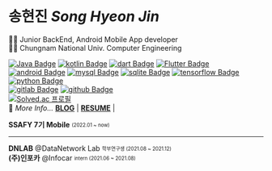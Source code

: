 # 송현진 *Song Hyeon Jin*
👩‍💻 Junior BackEnd, Android Mobile App developer </br>
👩‍🎓 Chungnam National Univ. Computer Engineering
  
[![Java Badge](https://img.shields.io/badge/Java-007396?style=flat-square&logo=Java&logoColor=white)](https://Java.info/)
[![kotlin Badge](https://img.shields.io/badge/kotlin-7F52FF?style=flat-square&logo=kotlin&logoColor=white)](https://www.kotlin.org/)
[![dart Badge](https://img.shields.io/badge/dart-0175C2?style=flat-square&logo=dart&logoColor=white)](https://dart.org/)
[![Flutter Badge](https://img.shields.io/badge/Flutter-02569B?style=flat-square&logo=Flutter&logoColor=white)](https://Flutter.org/)
[![android Badge](https://img.shields.io/badge/android-3DDC84?style=flat-square&logo=android&logoColor=white)](https://android.org/)
[![mysql Badge](https://img.shields.io/badge/mysql-4479A1?style=flat-square&logo=mysql&logoColor=white)](https://mysql.org/)
[![sqlite Badge](https://img.shields.io/badge/sqlite-003B57?style=flat-square&logo=sqlite&logoColor=white)](https://www.sqlite.com/)
[![tensorflow Badge](https://img.shields.io/badge/tensorflow-FF6F00?style=flat-square&logo=tensorflow&logoColor=white)](https://www.tensorflow.com/)
[![python Badge](https://img.shields.io/badge/python-3776AB?style=flat-square&logo=python&logoColor=white)](https://python.com/)
</br>
[![gitlab Badge](https://img.shields.io/badge/gitlab-FCA121?style=flat-square&logo=gitlab&logoColor=white)](https://gitlab.com/)
[![github Badge](https://img.shields.io/badge/github-181717?style=flat-square&logo=github&logoColor=white)](https://github.com/)
</br>
[![Solved.ac
프로필](http://mazassumnida.wtf/api/mini/generate_badge?boj=hyeonjin)](https://github.com/mazassumnida/mazassumnida)
</br>
🎈 *More Info...* **[BLOG](https://songsong-it.tistory.com/)** | **[RESUME]()** |

**SSAFY 7기 Mobile**  <sub><sup>  (2022.01 ~ now)</sup></sub>  

---
**DNLAB** @DataNetwork Lab <sub><sup>학부연구생 (2021.08 ~ 2021.12)</sup></sub>  
**(주)인포카** @Infocar <sub><sup> intern (2021.06 ~ 2021.08)</sup></sub>  
